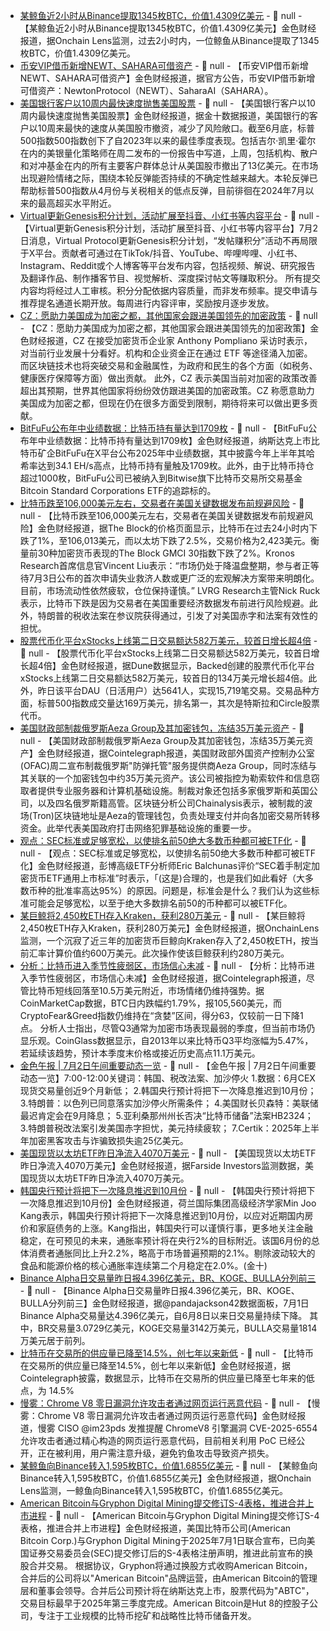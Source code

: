 - [某鲸鱼近2小时从Binance提取1345枚BTC，价值1.4309亿美元](https://x.com/OnchainLens/status/1940293123579814273) - 📰 null - 【某鲸鱼近2小时从Binance提取1345枚BTC，价值1.4309亿美元】金色财经报道，据Onchain Lens监测，过去2小时内，一位鲸鱼从Binance提取了1345枚BTC，价值1.4309亿美元。
- [币安VIP借币新增NEWT、SAHARA可借资产](https://www.binance.com/en/support/announcement/detail/449d3c03dc5c4c2b899074a4d3b23651) - 📰 null - 【币安VIP借币新增NEWT、SAHARA可借资产】金色财经报道，据官方公告，币安VIP借币新增可借资产：NewtonProtocol（NEWT）、SaharaAI（SAHARA）。
- [美国银行客户以10周内最快速度抛售美国股票]() - 📰 null - 【美国银行客户以10周内最快速度抛售美国股票】金色财经报道，据金十数据报道，美国银行的客户以10周来最快的速度从美国股市撤资，减少了风险敞口。截至6月底，标普500指数500指数创下了自2023年以来的最佳季度表现。包括吉尔·凯里·霍尔在内的美银量化策略师在周二发布的一份报告中写道，上周，包括机构、散户和对冲基金在内的所有主要客户群体总计从美国股市撤出了13亿美元。在市场出现避险情绪之际，围绕本轮反弹能否持续的不确定性越来越大。本轮反弹已帮助标普500指数从4月份与关税相关的低点反弹，目前徘徊在2024年7月以来的最高超买水平附近。
- [Virtual更新Genesis积分计划，活动扩展至抖音、小红书等内容平台]() - 📰 null - 【Virtual更新Genesis积分计划，活动扩展至抖音、小红书等内容平台】7月2日消息，Virtual Protocol更新Genesis积分计划，“发帖赚积分”活动不再局限于X平台。贡献者可通过在TikTok/抖音、YouTube、哔哩哔哩、小红书、Instagram、Reddit或个人博客等平台发布内容，包括视频、解说、研究报告及翻译作品、制作播客节目、视觉解析、深度探讨帖文等赚取积分。 
所有提交内容均将经过人工审核。积分分配依据内容质量，而非发布频率。提交申请与推荐提名通道长期开放。每周进行内容评审，奖励按月逐步发放。
- [CZ：愿助力美国成为加密之都，其他国家会跟进美国领先的加密政策](https://www.youtube.com/watch?v=PMJJmRtp6KA&t=470s) - 📰 null - 【CZ：愿助力美国成为加密之都，其他国家会跟进美国领先的加密政策】金色财经报道，CZ 在接受加密货币企业家 Anthony Pompliano 采访时表示，对当前行业发展十分看好。机构和企业资金正在通过 ETF 等途径涌入加密。而区块链技术也将突破交易和金融属性，为政府和民生的各个方面（如税务、健康医疗保障等方面）做出贡献。 
此外，CZ 表示美国当前对加密的政策改善超出其预期，世界其他国家将纷纷效仿跟进美国的加密政策。CZ 称愿意助力美国成为加密之都，但现在仍在很多方面受到限制，期待将来可以做出更多贡献。
- [BitFuFu公布年中业绩数据：比特币持有量达到1709枚](https://x.com/BitFuFuOfficial/status/1940025093654184122) - 📰 null - 【BitFuFu公布年中业绩数据：比特币持有量达到1709枚】金色财经报道，纳斯达克上市比特币矿企BitFuFu在X平台公布2025年中业绩数据，其中披露今年上半年其哈希率达到34.1 EH/s高点，比特币持有量触及1709枚。此外，由于比特币持仓超过1000枚，BitFuFu公司已被纳入到Bitwise旗下比特币交易所交易基金Bitcoin Standard Corporations ETF的追踪标的。
- [比特币跌至106,000美元左右，交易者在美国关键数据发布前规避风险]() - 📰 null - 【比特币跌至106,000美元左右，交易者在美国关键数据发布前规避风险】金色财经报道，据The Block的价格页面显示，比特币在过去24小时内下跌了1%，至106,013美元，而以太坊下跌了2.5%，交易价格为2,423美元。衡量前30种加密货币表现的The Block GMCI 30指数下跌了2%。Kronos Research首席信息官Vincent Liu表示：“市场仍处于降温盘整期，参与者正等待7月3日公布的首次申请失业救济人数或更广泛的宏观解决方案带来明朗化。目前，市场流动性依然疲软，仓位保持谨慎。” 
LVRG Research主管Nick Ruck表示，比特币下跌是因为交易者在美国重要经济数据发布前进行风险规避。此外，特朗普的税收法案在参议院获得通过，引发了对美国赤字和法案有效性的担忧。
- [股票代币化平台xStocks上线第二日交易额达582万美元，较首日增长超4倍](https://dune.com/hashed_official/xstocks-metrics) - 📰 null - 【股票代币化平台xStocks上线第二日交易额达582万美元，较首日增长超4倍】金色财经报道，据Dune数据显示，Backed创建的股票代币化平台xStocks上线第二日交易额达582万美元，较首日的134万美元增长超4倍。此外，昨日该平台DAU（日活用户）达5641人，实现15,719笔交易。交易品种方面，标普500指数成交量达169万美元，排名第一，其次是特斯拉和Circle股票代币。
- [美国财政部制裁俄罗斯Aeza Group及其加密钱包，冻结35万美元资产](https://cointelegraph.com/news/us-treasury-sanctions-aeza-group-wallet-leaders) - 📰 null - 【美国财政部制裁俄罗斯Aeza Group及其加密钱包，冻结35万美元资产】金色财经报道，据Cointelegraph报道，美国财政部外国资产控制办公室(OFAC)周二宣布制裁俄罗斯"防弹托管"服务提供商Aeza Group，同时冻结与其关联的一个加密钱包中约35万美元资产。该公司被指控为勒索软件和信息窃取者提供专业服务器和计算机基础设施。制裁对象还包括多家俄罗斯和英国公司，以及四名俄罗斯籍高管。区块链分析公司Chainalysis表示，被制裁的波场(Tron)区块链地址是Aeza的管理钱包，负责处理支付并向各加密交易所转移资金。此举代表美国政府打击网络犯罪基础设施的重要一步。
- [观点：SEC标准或足够宽松，以使排名前50绝大多数币种都可被ETF化](https://x.com/EricBalchunas/status/1940100610906309006) - 📰 null - 【观点：SEC标准或足够宽松，以使排名前50绝大多数币种都可被ETF化】金色财经报道，彭博高级ETF分析师Eric Balchunas评价“SEC着手制定加密货币ETF通用上市标准”时表示，「(这是)合理的，也是我们如此看好（大多数币种的批准率高达95%）的原因。问题是，标准会是什么？我们认为这些标准可能会足够宽松，以至于绝大多数排名前50的币种都可以被ETF化。
- [某巨鲸将2,450枚ETH存入Kraken，获利280万美元](https://x.com/nansen_ai/status/1940264175571259616) - 📰 null - 【某巨鲸将2,450枚ETH存入Kraken，获利280万美元】金色财经报道，据OnchainLens监测，一个沉寂了近三年的加密货币巨鲸向Kraken存入了2,450枚ETH，按当前汇率计算价值约600万美元。此次操作使该巨鲸获利约280万美元。
- [分析：比特币进入季节性疲弱区，市场信心未减](https://cointelegraph.com/news/crypto-sentiment-greed-bitcoin-price-decline-q3-weaker-period) - 📰 null - 【分析：比特币进入季节性疲弱区，市场信心未减】金色财经报道，据Cointelegraph报道，尽管比特币短线回落至10.5万美元附近，市场情绪仍维持强势。据CoinMarketCap数据，BTC日内跌幅约1.79%，报105,560美元，而CryptoFear&Greed指数仍维持在“贪婪”区间，得分63，仅较前一日下降1点。 
分析人士指出，尽管Q3通常为加密市场表现最弱的季度，但当前市场仍显乐观。CoinGlass数据显示，自2013年以来比特币Q3平均涨幅为5.47%，若延续该趋势，预计本季度末价格或接近历史高点11.1万美元。
- [金色午报 | 7月2日午间重要动态一览]() - 📰 null - 【金色午报 | 7月2日午间重要动态一览】7:00-12:00关键词：韩国、税改法案、加沙停火 
1.数据：6月CEX现货交易量创近9个月新低； 
2.韩国央行预计将把下一次降息推迟到10月份； 
3.特朗普：以色列已同意落实加沙停火所需条件； 
4.美国财长贝森特：美联储最迟肯定会在9月降息； 
5.亚利桑那州州长否决“比特币储备”法案HB2324； 
3.特朗普税改法案引发美国赤字担忧，美元持续疲软； 
7.Certik：2025年上半年加密黑客攻击与诈骗致损失逾25亿美元。
- [美国现货以太坊ETF昨日净流入4070万美元](https://x.com/FarsideUK/status/1940256216011223140) - 📰 null - 【美国现货以太坊ETF昨日净流入4070万美元】金色财经报道，据Farside Investors监测数据，美国现货以太坊ETF昨日净流入4070万美元。
- [韩国央行预计将把下一次降息推迟到10月份]() - 📰 null - 【韩国央行预计将把下一次降息推迟到10月份】金色财经报道，荷兰国际集团高级经济学家Min Joo Kang表示，韩国央行预计将把下一次降息推迟到10月份，以应对近期国内房价和家庭债务的上涨。Kang指出，韩国央行可以谨慎行事，更多地关注金融稳定，在可预见的未来，通胀率预计将在央行2%的目标附近。该国6月份的总体消费者通胀同比上升2.2%，略高于市场普遍预期的2.1%。剔除波动较大的食品和能源价格的核心通胀率连续第二个月稳定在2.0%。(金十)
- [Binance Alpha日交易量昨日报4.396亿美元，BR、KOGE、BULLA分列前三](https://dune.com/pandajackson42/binance-alpha-20-purchase-dex-tokens-directly-on-binance-cex) - 📰 null - 【Binance Alpha日交易量昨日报4.396亿美元，BR、KOGE、BULLA分列前三】金色财经报道，据@pandajackson42数据面板，7月1日Binance Alpha交易量达4.396亿美元，自6月8日以来日交易量持续下降。 
其中，BR交易量3.0729亿美元，KOGE交易量3142万美元，BULLA交易量1814万美元居于前列。
- [比特币在交易所的供应量已降至14.5%，创七年以来新低](https://x.com/Cointelegraph/status/1940251744304296328) - 📰 null - 【比特币在交易所的供应量已降至14.5%，创七年以来新低】金色财经报道，据Cointelegraph披露，数据显示，比特币在交易所的供应量已降至七年来的低点，为 14.5%
- [慢雾：Chrome V8 零日漏洞允许攻击者通过网页运行恶意代码]() - 📰 null - 【慢雾：Chrome V8 零日漏洞允许攻击者通过网页运行恶意代码】金色财经报道，慢雾 CISO @im23pds 发推提醒 ChromeV8 引擎漏洞 CVE-2025-6554 允许攻击者通过精心构造的网页运行恶意代码，目前相关利用 PoC 已经公开，正在被利用，用户需注意升级，避免钓鱼攻击导致资产损失。
- [某鲸鱼向Binance转入1,595枚BTC，价值1.6855亿美元](https://x.com/OnchainLens/status/1940250245985861963) - 📰 null - 【某鲸鱼向Binance转入1,595枚BTC，价值1.6855亿美元】金色财经报道，据Onchain Lens监测，一鲸鱼向Binance转入1,595枚BTC，价值1.6855亿美元。
- [American Bitcoin与Gryphon Digital Mining提交修订S-4表格，推进合并上市进程](https://www.prnewswire.com/news-releases/american-bitcoin-and-gryphon-digital-mining-advance-toward-public-listing-of-american-bitcoin-with-filing-of-amended-registration-statement-on-form-s-4-302496113.html) - 📰 null - 【American Bitcoin与Gryphon Digital Mining提交修订S-4表格，推进合并上市进程】金色财经报道，美国比特币公司(American Bitcoin Corp.)与Gryphon Digital Mining于2025年7月1日联合宣布，已向美国证券交易委员会(SEC)提交修订后的S-4表格注册声明，推进此前宣布的换股合并交易。 
根据协议，Gryphon将通过换股方式收购American Bitcoin，合并后的公司将以"American Bitcoin"品牌运营，由American Bitcoin的管理层和董事会领导。合并后公司预计将在纳斯达克上市，股票代码为"ABTC"，交易目标最早于2025年第三季度完成。American Bitcoin是Hut 8的控股子公司，专注于工业规模的比特币挖矿和战略性比特币储备开发。
